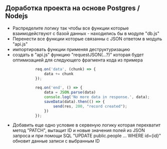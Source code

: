## Доработка проекта на основе Postgres / Nodejs

* Распределите логику так чтобы все функции которые взаимодействуют с базой данных - находились бы в модуле "db.js"
* Перенести все функции которые связанны с JSON ответом в модуль "api.js"
* импортировать функции применяя деструктуризацию
* создать в "api.js" функцию "requestJSON(...?)" которая будет оптимизацией для следующего фрагмента кода из примера
  ```js
            req.on('data', (chunk) => {
                data += chunk
            });
           
            req.on('end', () => {
                data = JSON.parse(data)
                console.log('No more data in response.', data);
                saveData(data).then(() => {
                    send(res, 200, "record created");
                })
            });
  ```
* Добавить еще одно условие в сервеную логику которая перехватит метод "PATCH", вытащит ID и новые значения полей из JSON запроса и при помощи SQL "UPDATE public.people ... WHERE id={id}" обновит данные записи с выбранным ID
